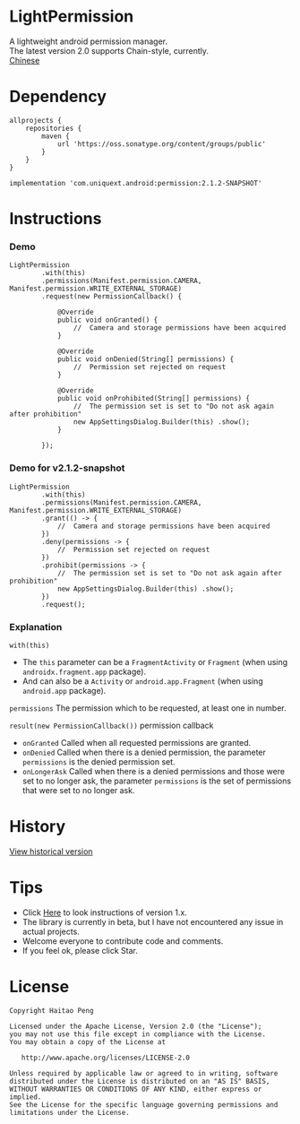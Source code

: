 # LightPermission
A lightweight android permission manager.
<br>The latest version 2.0 supports Chain-style, currently.
<br>[Chinese](https://github.com/AndroidSupport/LightPermission/blob/master/README_zh.md)

# Dependency
```
allprojects {
    repositories {
        maven {
            url 'https://oss.sonatype.org/content/groups/public'
        }
    }
}

implementation 'com.uniquext.android:permission:2.1.2-SNAPSHOT'
```

# Instructions
### Demo
```
LightPermission
        .with(this)
        .permissions(Manifest.permission.CAMERA, Manifest.permission.WRITE_EXTERNAL_STORAGE)
        .request(new PermissionCallback() {

            @Override
            public void onGranted() {
                //  Camera and storage permissions have been acquired
            }

            @Override
            public void onDenied(String[] permissions) {
                //  Permission set rejected on request
            }

            @Override
            public void onProhibited(String[] permissions) {
                //  The permission set is set to "Do not ask again after prohibition"
                new AppSettingsDialog.Builder(this) .show();
            }

        });
```
### Demo for v2.1.2-snapshot
```
LightPermission
        .with(this)
        .permissions(Manifest.permission.CAMERA, Manifest.permission.WRITE_EXTERNAL_STORAGE)
        .grant(() -> {
            //  Camera and storage permissions have been acquired
        })
        .deny(permissions -> {
            //  Permission set rejected on request
        })
        .prohibit(permissions -> {
            //  The permission set is set to "Do not ask again after prohibition"
            new AppSettingsDialog.Builder(this) .show();
        })
        .request();
```
### Explanation
`with(this)`
* The `this` parameter can be a `FragmentActivity` or `Fragment` (when using `androidx.fragment.app` package).
* And can also be a `Activity` or `android.app.Fragment` (when using `android.app` package).

`permissions`
The permission which to be requested, at least one in number.

`result(new PermissionCallback())`
permission callback
* `onGranted` Called when all requested permissions are granted.
* `onDenied` Called when there is a denied permission, the parameter `permissions` is the denied permission set.
* `onLongerAsk` Called when there is a denied permissions and those were set to no longer ask, the parameter `permissions` is the set of permissions that were set to no longer ask.

# History
[View historical version](https://github.com/AndroidSupport/LightPermission/releases)

# Tips
* Click [Here](https://github.com/AndroidSupport/LightPermission/blob/master/README_v1.md) to look instructions of version 1.x.
* The library is currently in beta, but I have not encountered any issue in actual projects.
* Welcome everyone to contribute code and comments.
* If you feel ok, please click Star.

# License
```
Copyright Haitao Peng

Licensed under the Apache License, Version 2.0 (the "License");
you may not use this file except in compliance with the License.
You may obtain a copy of the License at

   http://www.apache.org/licenses/LICENSE-2.0

Unless required by applicable law or agreed to in writing, software
distributed under the License is distributed on an "AS IS" BASIS,
WITHOUT WARRANTIES OR CONDITIONS OF ANY KIND, either express or implied.
See the License for the specific language governing permissions and
limitations under the License.
```
